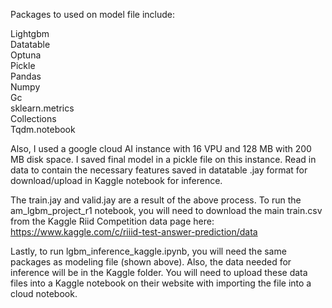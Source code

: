 Packages to used on model file include:

Lightgbm\
Datatable\
Optuna\
Pickle\
Pandas\
Numpy\
Gc\
sklearn.metrics\
Collections\
Tqdm.notebook

Also, I used a google cloud AI instance with 16 VPU and 128 MB with 200 MB disk space. I saved final model in a pickle file on this instance. Read in data to contain the necessary features saved in datatable .jay format for download/upload in Kaggle notebook for inference.

The train.jay and valid.jay are a result of the above process. 
To run the am_lgbm_project_r1 notebook, you will need to download the main train.csv from the Kaggle Riid Competition data page here: https://www.kaggle.com/c/riiid-test-answer-prediction/data

Lastly, to run lgbm_inference_kaggle.ipynb, you will need the same packages as modeling file (shown above). 
Also, the data needed for inference will be in the Kaggle folder. 
You will need to upload these data files into a Kaggle notebook on their website with importing the file into a cloud notebook.
